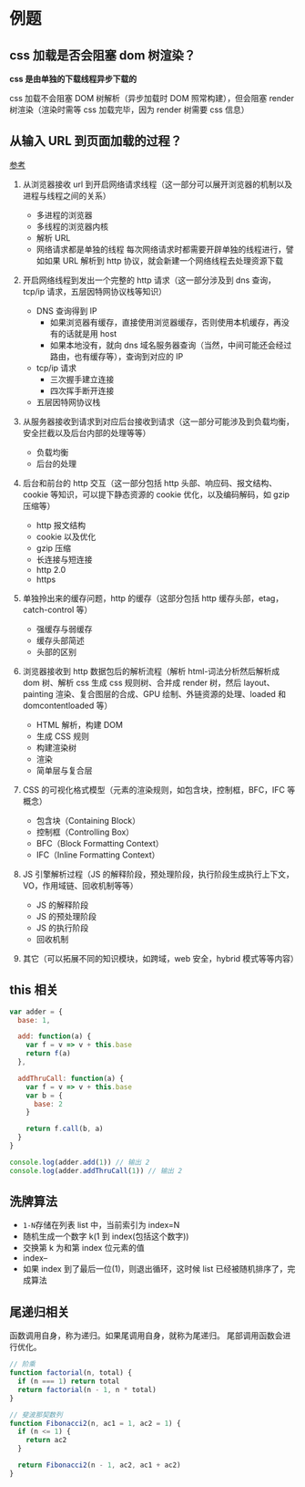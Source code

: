 # 例题

## css 加载是否会阻塞 dom 树渲染？

**css 是由单独的下载线程异步下载的**

css 加载不会阻塞 DOM 树解析（异步加载时 DOM 照常构建），但会阻塞 render 树渲染（渲染时需等 css 加载完毕，因为 render 树需要 css 信息）

## 从输入 URL 到页面加载的过程？

[参考](http://www.dailichun.com/2018/03/12/whenyouenteraurl.html)

1.  从浏览器接收 url 到开启网络请求线程（这一部分可以展开浏览器的机制以及进程与线程之间的关系）

    - 多进程的浏览器
    - 多线程的浏览器内核
    - 解析 URL
    - 网络请求都是单独的线程
      每次网络请求时都需要开辟单独的线程进行，譬如如果 URL 解析到 http 协议，就会新建一个网络线程去处理资源下载

2.  开启网络线程到发出一个完整的 http 请求（这一部分涉及到 dns 查询，tcp/ip 请求，五层因特网协议栈等知识）
    - DNS 查询得到 IP
      - 如果浏览器有缓存，直接使用浏览器缓存，否则使用本机缓存，再没有的话就是用 host
      - 如果本地没有，就向 dns 域名服务器查询（当然，中间可能还会经过路由，也有缓存等），查询到对应的 IP
    - tcp/ip 请求
      - 三次握手建立连接
      - 四次挥手断开连接
    - 五层因特网协议栈
3.  从服务器接收到请求到对应后台接收到请求（这一部分可能涉及到负载均衡，安全拦截以及后台内部的处理等等）

    - 负载均衡
    - 后台的处理

4.  后台和前台的 http 交互（这一部分包括 http 头部、响应码、报文结构、cookie 等知识，可以提下静态资源的 cookie 优化，以及编码解码，如 gzip 压缩等）
    - http 报文结构
    - cookie 以及优化
    - gzip 压缩
    - 长连接与短连接
    - http 2.0
    - https
5.  单独拎出来的缓存问题，http 的缓存（这部分包括 http 缓存头部，etag，catch-control 等）
    - 强缓存与弱缓存
    - 缓存头部简述
    - 头部的区别
6.  浏览器接收到 http 数据包后的解析流程（解析 html-词法分析然后解析成 dom 树、解析 css 生成 css 规则树、合并成 render 树，然后 layout、painting 渲染、复合图层的合成、GPU 绘制、外链资源的处理、loaded 和 domcontentloaded 等）

    - HTML 解析，构建 DOM
    - 生成 CSS 规则
    - 构建渲染树
    - 渲染
    - 简单层与复合层

7.  CSS 的可视化格式模型（元素的渲染规则，如包含块，控制框，BFC，IFC 等概念）
    - 包含块（Containing Block）
    - 控制框（Controlling Box）
    - BFC（Block Formatting Context）
    - IFC（Inline Formatting Context）
8.  JS 引擎解析过程（JS 的解释阶段，预处理阶段，执行阶段生成执行上下文，VO，作用域链、回收机制等等）
    - JS 的解释阶段
    - JS 的预处理阶段
    - JS 的执行阶段
    - 回收机制
9.  其它（可以拓展不同的知识模块，如跨域，web 安全，hybrid 模式等等内容）

## this 相关

```javascript
var adder = {
  base: 1,

  add: function(a) {
    var f = v => v + this.base
    return f(a)
  },

  addThruCall: function(a) {
    var f = v => v + this.base
    var b = {
      base: 2
    }

    return f.call(b, a)
  }
}

console.log(adder.add(1)) // 输出 2
console.log(adder.addThruCall(1)) // 输出 2
```

## 洗牌算法

- `1-N`存储在列表 list 中，当前索引为 index=N
- 随机生成一个数字 k(1 到 index(包括这个数字))
- 交换第 k 为和第 index 位元素的值
- index–
- 如果 index 到了最后一位(1)，则退出循环，这时候 list 已经被随机排序了，完成算法

## 尾递归相关

函数调用自身，称为递归。如果尾调用自身，就称为尾递归。 尾部调用函数会进行优化。

```javascript
// 阶乘
function factorial(n, total) {
  if (n === 1) return total
  return factorial(n - 1, n * total)
}
```

```javascript
// 斐波那契数列
function Fibonacci2(n, ac1 = 1, ac2 = 1) {
  if (n <= 1) {
    return ac2
  }

  return Fibonacci2(n - 1, ac2, ac1 + ac2)
}
```
